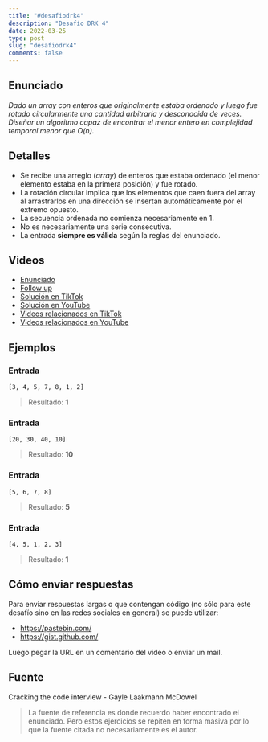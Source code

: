 ```yaml
---
title: "#desafiodrk4"
description: "Desafío DRK 4"
date: 2022-03-25
type: post
slug: "desafiodrk4"
comments: false
---
```


## Enunciado

_Dado un array con enteros que originalmente estaba ordenado y luego fue rotado circularmente una cantidad arbitraria y desconocida de veces. Diseñar un algoritmo capaz de encontrar el menor entero en complejidad temporal menor que O(n)._

## Detalles

- Se recibe una arreglo (_array_) de enteros que estaba ordenado (el menor elemento estaba en la primera posición) y fue rotado.
- La rotación circular implica que los elementos que caen fuera del array al arrastrarlos en una dirección se insertan automáticamente por el extremo opuesto.
- La secuencia ordenada no comienza necesariamente en 1.
- No es necesariamente una serie consecutiva.
- La entrada **siempre es válida** según la reglas del enunciado.

## Videos

- [Enunciado](https://www.tiktok.com/@drkbugs/video/7079082221583207685)
- [Follow up](https://www.tiktok.com/@drkbugs/video/7079131555947400453)
- [Solución en TikTok](https://www.tiktok.com/@drkbugs/video/7085885847781838085)
- [Solución en YouTube](https://www.youtube.com/watch?v=usikxzo8-0o)
- [Videos relacionados en TikTok](https://www.tiktok.com/search?lang=en&q=%23desafiodrk4)
- [Videos relacionados en YouTube](https://www.youtube.com/results?search_query=%23desafiodrk4)

## Ejemplos

### Entrada
```
[3, 4, 5, 7, 8, 1, 2]
```
> Resultado: **1**

### Entrada
```
[20, 30, 40, 10]
```
> Resultado: **10**

### Entrada
```
[5, 6, 7, 8]
```
> Resultado: **5**

### Entrada
```
[4, 5, 1, 2, 3]
```
> Resultado: **1**

## Cómo enviar respuestas

Para enviar respuestas largas o que contengan código (no sólo para este desafío sino en las redes sociales en general) se puede utilizar:

- https://pastebin.com/
- https://gist.github.com/

Luego pegar la URL en un comentario del video o enviar un mail.

## Fuente

Cracking the code interview - Gayle Laakmann McDowel

> La fuente de referencia es donde recuerdo haber encontrado el enunciado. Pero estos ejercicios se repiten en forma masiva por lo que la fuente citada no necesariamente es el autor.